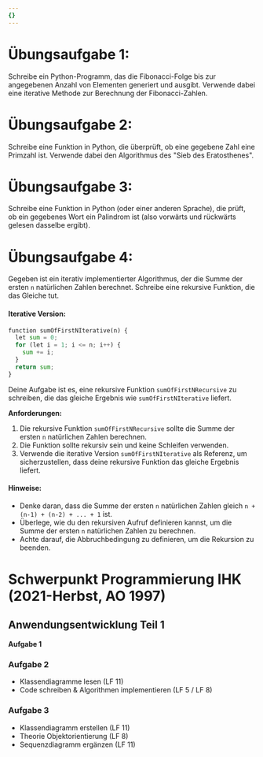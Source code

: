 ```yaml
---
{}
---
```

# Übungsaufgabe 1:
Schreibe ein Python-Programm, das die Fibonacci-Folge bis zur angegebenen Anzahl von Elementen generiert und ausgibt. Verwende dabei eine iterative Methode zur Berechnung der Fibonacci-Zahlen.

# Übungsaufgabe 2:
Schreibe eine Funktion in Python, die überprüft, ob eine gegebene Zahl eine Primzahl ist. Verwende dabei den Algorithmus des "Sieb des Eratosthenes".

# Übungsaufgabe 3:
Schreibe eine Funktion in Python (oder einer anderen Sprache), die prüft, ob ein gegebenes Wort ein Palindrom ist (also vorwärts und rückwärts gelesen dasselbe ergibt).

# Übungsaufgabe 4:
Gegeben ist ein iterativ implementierter Algorithmus, der die Summe der ersten `n` natürlichen Zahlen berechnet. Schreibe eine rekursive Funktion, die das Gleiche tut.

#### Iterative Version:

``` Python
function sumOfFirstNIterative(n) {
  let sum = 0;
  for (let i = 1; i <= n; i++) {
    sum += i;
  }
  return sum;
}
```
Deine Aufgabe ist es, eine rekursive Funktion `sumOfFirstNRecursive` zu schreiben, die das gleiche Ergebnis wie `sumOfFirstNIterative` liefert.

**Anforderungen:**

1. Die rekursive Funktion `sumOfFirstNRecursive` sollte die Summe der ersten `n` natürlichen Zahlen berechnen.
2. Die Funktion sollte rekursiv sein und keine Schleifen verwenden.
3. Verwende die iterative Version `sumOfFirstNIterative` als Referenz, um sicherzustellen, dass deine rekursive Funktion das gleiche Ergebnis liefert.

#### Hinweise:

- Denke daran, dass die Summe der ersten `n` natürlichen Zahlen gleich `n + (n-1) + (n-2) + ... + 1` ist.
- Überlege, wie du den rekursiven Aufruf definieren kannst, um die Summe der ersten `n` natürlichen Zahlen zu berechnen.
- Achte darauf, die Abbruchbedingung zu definieren, um die Rekursion zu beenden.

# Schwerpunkt Programmierung IHK (2021-Herbst, AO 1997)

## Anwendungsentwicklung Teil 1

**Aufgabe 1**

### Aufgabe 2
- Klassendiagramme lesen (LF 11)
- Code schreiben & Algorithmen implementieren (LF 5 / LF 8)

### Aufgabe 3
- Klassendiagramm erstellen (LF 11)
- Theorie Objektorientierung (LF 8)
- Sequenzdiagramm ergänzen (LF 11)